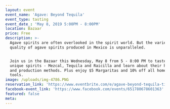 ```yaml
---
layout: event
event_name: 'Agave: Beyond Tequila'
event_type: tasting
event_date_: 'May 8, 2019 5:00PM - 8:00PM'
location: Bazaar
price: Free
description: >-
  Agave spirits are often overlooked in the spirit world. But the variety and
  quality of agave spirits produced in Mexico is unparalleled.


  Join us in the Bazaar this Wednesday, May 8 from 5 - 8:00 PM to taste three
  unique spirits - Mezcal, Tequila and Raicilla and learn about their history
  and production methods. Plus enjoy $5 Margaritas and 10% off all home bar
  tools.
image: /uploads/img-4786.PNG
reservation_link: 'https://www.eventbrite.com/e/agave-beyond-tequila-tickets-61248389582'
facebook-event_link: 'https://www.facebook.com/events/651780678601363'
featured: false
meta:
---
```


